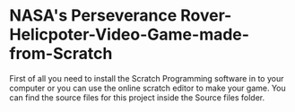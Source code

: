 # NASA's Perseverance Rover-Helicpoter-Video-Game-made-from-Scratch

First of all you need to install the Scratch Programming software in to your computer or you can use the online scratch editor to make your game.
You can find the source files for this project inside the Source files folder. 
